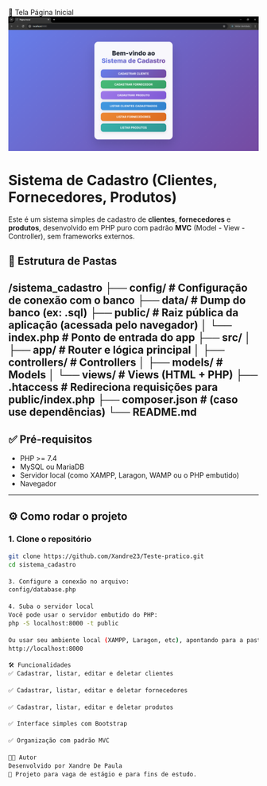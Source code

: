 📸 Tela Página Inicial
![alt text](image.png)

# Sistema de Cadastro (Clientes, Fornecedores, Produtos)

Este é um sistema simples de cadastro de **clientes**, **fornecedores** e **produtos**, desenvolvido em PHP puro com padrão **MVC** (Model - View - Controller), sem frameworks externos.

## 📁 Estrutura de Pastas
/sistema_cadastro
├── config/ # Configuração de conexão com o banco
├── data/ # Dump do banco (ex: .sql)
├── public/ # Raiz pública da aplicação (acessada pelo navegador)
│ └── index.php # Ponto de entrada do app
├── src/
│ ├── app/ # Router e lógica principal
│ ├── controllers/ # Controllers
│ ├── models/ # Models
│ └── views/ # Views (HTML + PHP)
├── .htaccess # Redireciona requisições para public/index.php
├── composer.json # (caso use dependências)
└── README.md
---

## ✅ Pré-requisitos

- PHP >= 7.4
- MySQL ou MariaDB
- Servidor local (como XAMPP, Laragon, WAMP ou o PHP embutido)
- Navegador

---

## ⚙️ Como rodar o projeto

### 1. Clone o repositório
```bash
git clone https://github.com/Xandre23/Teste-pratico.git
cd sistema_cadastro

3. Configure a conexão no arquivo:
config/database.php

4. Suba o servidor local
Você pode usar o servidor embutido do PHP:
php -S localhost:8000 -t public

Ou usar seu ambiente local (XAMPP, Laragon, etc), apontando para a pasta public/.
http://localhost:8000

🛠 Funcionalidades
✅ Cadastrar, listar, editar e deletar clientes

✅ Cadastrar, listar, editar e deletar fornecedores

✅ Cadastrar, listar, editar e deletar produtos

✅ Interface simples com Bootstrap

✅ Organização com padrão MVC

🧑‍💻 Autor
Desenvolvido por Xandre De Paula
💼 Projeto para vaga de estágio e para fins de estudo.
